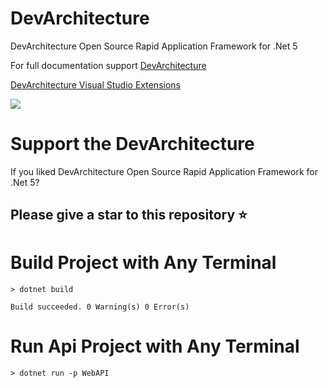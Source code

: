 # DevArchitecture

DevArchitecture Open Source Rapid Application Framework for .Net 5

For full documentation support [DevArchitecture](https://www.devarchitecture.net)

[DevArchitecture Visual Studio Extensions](https://marketplace.visualstudio.com/search?term=devarchitecture&target=VS&category=All%20categories&vsVersion=&sortBy=Relevance)

![](https://www.devarchitecture.net/assets/images/image1-ce8537e256c57d119ad5559b6217d4c9.png)

# Support the DevArchitecture 

If you liked DevArchitecture Open Source Rapid Application Framework for .Net 5? 

## Please give a star to this repository ⭐

# Build Project with Any Terminal

``> dotnet build``

``
Build succeeded.
0 Warning(s)
0 Error(s)
``

# Run Api Project with Any Terminal

``> dotnet run -p WebAPI``